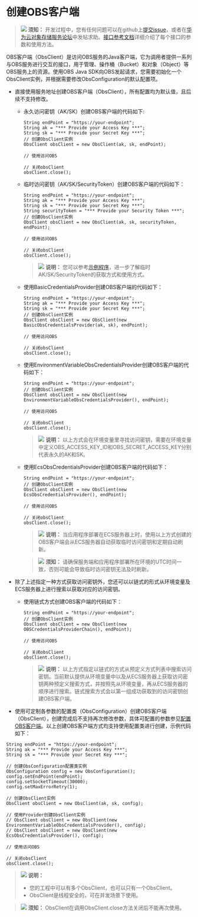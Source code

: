 # 创建OBS客户端<a name="obs_21_0202"></a>

>![](public_sys-resources/icon-notice.gif) **须知：** 
>开发过程中，您有任何问题可以在github上[提交issue](https://github.com/huaweicloud/huaweicloud-sdk-java-obs/issues)，或者在[华为云对象存储服务论坛](https://bbs.huaweicloud.com/forum/forum-620-1.html)中发帖求助。[接口参考文档](https://obssdk.obs.cn-north-1.myhuaweicloud.com/apidoc/cn/java/index.html)详细介绍了每个接口的参数和使用方法。

OBS客户端（ObsClient）是访问OBS服务的Java客户端，它为调用者提供一系列与OBS服务进行交互的接口，用于管理、操作桶（Bucket）和对象（Object）等OBS服务上的资源。使用OBS Java SDK向OBS发起请求，您需要初始化一个ObsClient实例，并根据需要修改ObsConfiguration的默认配置项。

-   直接使用服务地址创建OBS客户端（ObsClient），所有配置均为默认值，且后续不支持修改。
    -   永久访问密钥（AK/SK）创建OBS客户端的代码如下:

        ```
        String endPoint = "https://your-endpoint";
        String ak = "*** Provide your Access Key ***";
        String sk = "*** Provide your Secret Key ***";
        // 创建ObsClient实例
        ObsClient obsClient = new ObsClient(ak, sk, endPoint);
         
        // 使用访问OBS
                
        // 关闭obsClient
        obsClient.close();
        ```

    -   临时访问密钥（AK/SK/SecurityToken）创建OBS客户端的代码如下：

        ```
        String endPoint = "https://your-endpoint";
        String ak = "*** Provide your Access Key ***";
        String sk = "*** Provide your Secret Key ***";
        String securityToken = "*** Provide your Security Token ***"; 
        // 创建ObsClient实例
        ObsClient obsClient = new ObsClient(ak, sk, securityToken, endPoint);
         
        // 使用访问OBS
                
        // 关闭obsClient
        obsClient.close();
        ```

        >![](public_sys-resources/icon-note.gif) **说明：** 
        >您可以参考[示例程序](示例程序.md)，进一步了解临时AK/SK/SecurityToken的获取方式和使用方式。


    -   使用BasicCredentialsProvider创建OBS客户端的代码如下：

        ```
        String endPoint = "https://your-endpoint";
        String ak = "*** Provide your Access Key ***";
        String sk = "*** Provide your Secret Key ***";
        // 创建ObsClient实例
        ObsClient obsClient = new ObsClient(new BasicObsCredentialsProvider(ak, sk), endPoint);
         
        // 使用访问OBS
                
        // 关闭obsClient
        obsClient.close();
        ```

    -   使用EnvironmentVariableObsCredentialsProvider创建OBS客户端的代码如下：

        ```
        String endPoint = "https://your-endpoint";
        // 创建ObsClient实例
        ObsClient obsClient = new ObsClient(new EnvironmentVariableObsCredentialsProvider(), endPoint);
         
        // 使用访问OBS
                
        // 关闭obsClient
        obsClient.close();
        ```

        >![](public_sys-resources/icon-note.gif) **说明：** 
        >以上方式会在环境变量里寻找访问密钥，需要在环境变量中定义OBS\_ACCESS\_KEY\_ID和OBS\_SECRET\_ACCESS\_KEY分别代表永久的AK和SK。

    -   使用EcsObsCredentialsProvider创建OBS客户端的代码如下：

        ```
        String endPoint = "https://your-endpoint";
        // 创建ObsClient实例
        ObsClient obsClient = new ObsClient(new EcsObsCredentialsProvider(), endPoint);
         
        // 使用访问OBS
                
        // 关闭obsClient
        obsClient.close();
        ```

        >![](public_sys-resources/icon-note.gif) **说明：** 
        >当应用程序部署在ECS服务器上时，使用以上方式创建的OBS客户端会从ECS服务器自动获取临时访问密钥和定期自动刷新。

        >![](public_sys-resources/icon-notice.gif) **须知：** 
        >请确保服务端和应用程序部署所在环境的UTC时间一致，否则可能会导致临时访问密钥无法及时刷新。



-   除了上述指定一种方式获取访问密钥外，您还可以以链式的形式从环境变量及ECS服务器上进行搜索以获取对应的访问密钥。
    -   使用链式方式创建OBS客户端的代码如下：

        ```
        String endPoint = "https://your-endpoint";
        // 创建ObsClient实例
        ObsClient obsClient = new ObsClient(new OBSCredentialsProviderChain(), endPoint);
         
        // 使用访问OBS
                
        // 关闭obsClient
        obsClient.close();
        ```

        >![](public_sys-resources/icon-note.gif) **说明：** 
        >以上方式指定以链式的方式从预定义方式列表中搜索访问密钥。当前默认提供从环境变量中以及从ECS服务器上获取访问密钥两种预定义搜索方式，并按照先从环境变量，再从ECS服务器的顺序进行搜索。链式搜索方式会以第一组成功获取到的访问密钥创建OBS客户端。


-   使用可定制各参数的配置类（ObsConfiguration）创建OBS客户端（ObsClient），创建完成后不支持再次修改参数，具体可配置的参数参见[配置OBS客户端](配置OBS客户端.md)。以上创建OBS客户端方式均支持使用配置类进行创建，示例代码如下：

```
String endPoint = "https://your-endpoint";
String ak = "*** Provide your Access Key ***";
String sk = "*** Provide your Secret Key ***";

// 创建ObsConfiguration配置类实例
ObsConfiguration config = new ObsConfiguration();
config.setEndPoint(endPoint);
config.setSocketTimeout(30000);
config.setMaxErrorRetry(1);

// 创建ObsClient实例
ObsClient obsClient = new ObsClient(ak, sk, config);

// 使用Provider创建ObsClient实例
// ObsClient obsClient = new ObsClient(new EnvironmentVariableObsCredentialsProvider(), config);
// ObsClient obsClient = new ObsClient(new EcsObsCredentialsProvider(), config);

// 使用访问OBS

// 关闭obsClient
obsClient.close();
```

>![](public_sys-resources/icon-note.gif) **说明：** 
>-   您的工程中可以有多个ObsClient，也可以只有一个ObsClient。
>-   ObsClient是线程安全的，可在并发场景下使用。

>![](public_sys-resources/icon-notice.gif) **须知：** 
>ObsClient在调用ObsClient.close方法关闭后不能再次使用。

